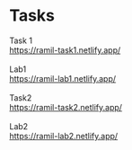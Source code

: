 # Tasks
Task 1 <br>
https://ramil-task1.netlify.app/
<br> <br>
Lab1 <br>
https://ramil-lab1.netlify.app/
<br><br>
Task2 <br>
https://ramil-task2.netlify.app/
<br><br>
Lab2 <br>
https://ramil-lab2.netlify.app/
